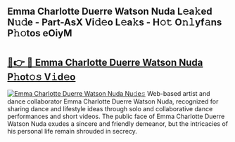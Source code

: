 ## Emma Charlotte Duerre Watson Nuda L𝚎a𝚔ed N𝚞𝚍e - Part-AsX Vi𝚍𝚎o L𝚎a𝚔s - H𝚘𝚝 O𝚗𝚕yf𝚊ns P𝚑𝚘tos eOiyM

# <h2><a href="http://kfdn9h.oniu.top/?m=Emma+Charlotte+Duerre+Watson+Nuda">🔗👉 🔴 Emma Charlotte Duerre Watson Nuda P𝚑ot𝚘𝚜 V𝚒d𝚎o</a></h2>

[![Emma Charlotte Duerre Watson Nuda Nu𝚍e𝚜](https://i.imgur.com/0qMVB7G.gif)](http://kfdn9h.oniu.top/?m=Emma+Charlotte+Duerre+Watson+Nuda)
Web-based artist and dance collaborator Emma Charlotte Duerre Watson Nuda, recognized for sharing dance and lifestyle ideas through solo and collaborative dance performances and short videos. The public face of Emma Charlotte Duerre Watson Nuda exudes a sincere and friendly demeanor, but the intricacies of his personal life remain shrouded in secrecy.  
